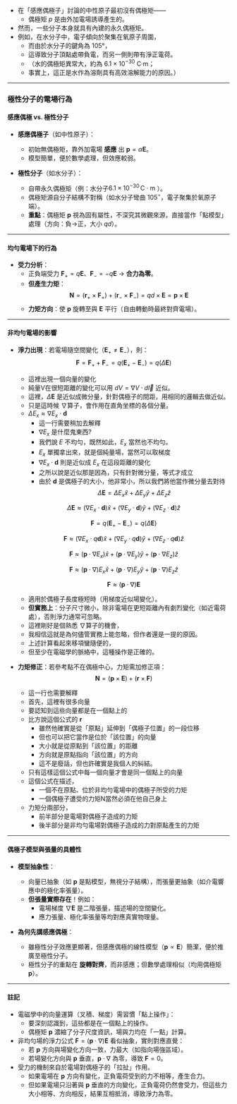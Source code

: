 
- 在「感應偶極子」討論的中性原子最初沒有偶極矩——
  - 偶極矩 $p$ 是由外加電場誘導產生的。
- 然而，一些分子本身就具有內建的永久偶極矩。
- 例如，在水分子中，電子傾向於聚集在氧原子周圍，
  - 而由於水分子的鍵角為 105°，
  - 這導致分子頂點處帶負電，而另一側則帶有淨正電荷。
  - （水的偶極矩異常大，約為 $6.1 \times 10^{-30}$ C·m；
  - 事實上，這正是水作為溶劑具有高效溶解能力的原因。）


---

### **極性分子的電場行為**  
#### **感應偶極 vs. 極性分子**  
- **感應偶極子**（如中性原子）：  
  - 初始無偶極矩，靠外加電場 **感應** 出 $\mathbf{p} = \alpha \mathbf{E}$。  
  - 模型簡單，便於數學處理，但效應較弱。  

- **極性分子**（如水分子）：  
  - 自帶永久偶極矩（例：水分子$6.1 \times 10^{-30} \, \text{C} \cdot \text{m}$ ）。  
  - 偶極矩源自分子結構不對稱（如水分子彎曲 $105^\circ$，電子聚集於氧原子端）。  
  - **重點**：偶極矩 $\mathbf{p}$ 視為固有屬性，不深究其微觀來源，直接當作「點模型」處理（方向：負→正，大小 $qd$）。  

---

#### **均勻電場下的行為**  
- **受力分析**：  
  - 正負端受力 $\mathbf{F}_+ = q\mathbf{E}$、$\mathbf{F}_- = -q\mathbf{E}$ → **合力為零**。  
  - **但產生力矩**：  
    $$
    \mathbf{N} = (\mathbf{r}_+ \times \mathbf{F}_+) + (\mathbf{r}_- \times \mathbf{F}_-) = qd \times \mathbf{E} = \mathbf{p} \times \mathbf{E}
    $$  
  - **力矩方向**：使 $\mathbf{p}$ 旋轉至與 $\mathbf{E}$ 平行（自由轉動時最終對齊電場）。  

---

#### **非均勻電場的影響**  
- **淨力出現**：若電場隨空間變化（$\mathbf{E}_+ \neq \mathbf{E}_-$），則： 
  $$
  \mathbf{F} = \mathbf{F}_+ + \mathbf{F}_- = q(\mathbf{E}_+ - \mathbf{E}_-) = q (\Delta \mathbf{E}) 
  $$
  - 這裡出現一個向量的變化
  - 純量V在很短距離的變化可以用 $dV = \nabla V \cdot d\vec{l}$ 近似。
  - 這裡，$\Delta \mathbf{E}$ 是近似成微分量，針對偶極子的間距，用相同的邏輯去做近似。
  - 只是這時候 $\nabla$算子，會作用在直角坐標的各個分量。
  - $\Delta E_x \approx \nabla E_x \cdot \mathbf{d}$
    - 這一行需要稍加去解釋
    - $\nabla E_x$ 是什麼鬼東西?
    - 我們說 $E$ 不均勻，既然如此，$E_x$ 當然也不均勻。
    - $E_x$ 單獨拿出來，就是個純量場，當然可以取梯度
    - $\nabla E_x \cdot \mathbf{d}$ 則是近似成 $E_x$ 在這段距離的變化
    - 之所以說是近似那是因為，只有針對微分量，等式才成立
    - 由於 $\mathbf{d}$ 是偶極子的大小，他非常小，所以我們將他當作微分量去對待
  $$
  \Delta \mathbf{E} =  \Delta E_x \hat{x} +  \Delta E_y \hat{y} +  \Delta E_z \hat{z}
  $$

  $$
  \Delta \mathbf{E} \approx (\nabla E_x \cdot \mathbf{d}) \hat{x} + (\nabla E_y \cdot \mathbf{d}) \hat{y} + (\nabla E_z \cdot \mathbf{d}) \hat{z}
  $$

  $$
  \mathbf{F} = q(\mathbf{E}_+ - \mathbf{E}_-) = q (\Delta \mathbf{E}) 
  $$

  $$
  \mathbf{F} \approx  (\nabla E_x \cdot q\mathbf{d}) \hat{x} + (\nabla E_y \cdot q\mathbf{d}) \hat{y} + (\nabla E_z \cdot q\mathbf{d}) \hat{z} 
  $$

  $$
  \mathbf{F} \approx  (\mathbf{p} \cdot \nabla E_x ) \hat{x} + (\mathbf{p} \cdot \nabla E_y) \hat{y} + (\mathbf{p} \cdot \nabla E_z) \hat{z} 
  $$

  $$
  \mathbf{F} \approx  (\mathbf{p} \cdot \nabla ) E_x\hat{x} + (\mathbf{p} \cdot \nabla ) E_y\hat{y} + (\mathbf{p} \cdot \nabla ) E_z\hat{z} 
  $$

  $$
  \mathbf{F} \approx (\mathbf{p} \cdot \nabla)\mathbf{E}
  $$  
  - 適用於偶極子長度極短時（用梯度近似場變化）。  
  - **但實務上**：分子尺寸微小，除非電場在更短距離內有劇烈變化（如近電荷處），否則淨力通常可忽略。
  - 這裡剛好是個熟悉 $\nabla$算子的機會，
  - 我相信這就是為何儘管實務上能忽略，但作者還是一提的原因。
  - 上述計算看起來移項蠻隨便的，
  - 但至少在電磁學的脈絡中，這種操作是正確的。 

- **力矩修正**：若參考點不在偶極中心，力矩需加修正項：  
  $$
  \mathbf{N} = (\mathbf{p} \times \mathbf{E}) + (\mathbf{r} \times \mathbf{F})
  $$
  - 這一行也需要解釋
  - 首先，這裡有很多向量
  - 要認知到這些向量都是在一個點上的
  - 比方說這個公式的 $\mathbf{r}$
    - 雖然他確實是從「原點」延伸到「偶極子位置」的一段位移
    - 但也可以把它當作是位於「該位置」的向量
    - 大小就是從原點到「該位置」的距離
    - 方向就是原點指向「該位置」的方向
    - 這不是廢話，但也許確實是我個人的糾結。
  - 只有這樣這個公式中每一個向量才會是同一個點上的向量
  - 這個公式在描述，
    - 一個不在原點、位於非均勻電場中的偶極子所受的力矩
    - 一個偶極子遭受的力矩N當然必須在他自己身上
  - 力矩分兩部分，
    - 前半部分是電場對偶極子造成的力矩
    - 後半部分是非均勻電場對偶極子造成的力對原點產生的力矩

---

#### **偶極子模型與張量的具體性**  
- **模型抽象性**：  
  - 向量已抽象（如 $\mathbf{p}$ 是點模型，無視分子結構），而張量更抽象（如介電響應中的極化率張量）。  
  - **但張量實際存在**！例如：  
    - 電場梯度 $\nabla \mathbf{E}$ 是二階張量，描述場的空間變化。  
    - 應力張量、極化率張量等均對應真實物理量。  

- **為何先講感應偶極**：  
  - 雖極性分子效應更顯著，但感應偶極的線性模型（$\mathbf{p} \propto \mathbf{E}$）簡潔，便於推廣至極性分子。  
  - 極性分子的重點在 **旋轉對齊**，而非感應；但數學處理相似（均用偶極矩 $\mathbf{p}$）。  

---

#### **註記**  
- 電磁學中的向量運算（叉積、梯度）需習慣「點上操作」：
  - 要深刻認識到，這些都是在一個點上的操作。
  - 偶極矩 $\mathbf{p}$ 濃縮了分子尺度資訊，場與力均在「一點」計算。  
- 非均勻場的淨力公式 $\mathbf{F} = (\mathbf{p} \cdot \nabla)\mathbf{E}$ 看似抽象，實則對應直覺：  
  - 若 $\mathbf{p}$ 方向與場變化方向一致，力最大（如指向場強區域）。
  - 若場變化方向與 $\mathbf{p}$ 垂直，$\mathbf{p} \cdot \nabla$ 為零，導致 $\mathbf{F} = 0$。
- 受力的機制來自於電場對偶極子的「拉扯」作用。
  - 如果電場在 $\mathbf{p}$ 方向有變化，正負電荷受到的力不相等，產生合力。
  - 但如果電場只沿著與 $\mathbf{p}$ 垂直的方向變化，正負電荷仍然會受力，但這些力大小相等、方向相反，結果互相抵消，導致淨力為零。







